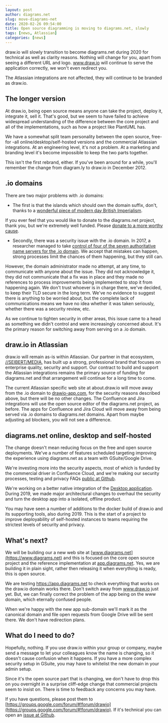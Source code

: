 ```yaml
---
layout: post
author: diagrams.net
slug: move-diagrams-net
date: 2020-02-26 09:54:00
title: Open source diagramming is moving to diagrams.net, slowly
tags: [news, Atlassian]
categories: [news]
---
```


draw.io will slowly transition to become diagrams.net during 2020 for technical as well as clarity reasons. Nothing will change for you, apart from seeing a different URL and logo. www.draw.io will continue to serve the application correctly, we won't even redirect you.

The Atlassian integrations are not affected, they will continue to be branded as draw.io.

## The longer version

At draw.io, being open source means anyone can take the project, deploy it, integrate it, sell it. That's good, but we seem to have failed to achieve widespread understanding of the difference between the core project and all of the implementations, such as how a project like PlantUML has.

We have a somewhat split team personality between the open source, free-for
-all online/desktop/self-hosted versions and the commercial Atlassian integrations. At an engineering level, it's not a problem. At a marketing and branding level it's become impossible to keep the two parts together.

This isn't the first rebrand, either. If you've been around for a while, you'll remember the change from diagram.ly to draw.io in December 2012.

## .io domains

There are two major problems with .io domains:

- The first is that the islands which should own the domain suffix, don't, thanks to a [wonderful piece of modern day British Imperialism](https://gigaom.com/2014/06/30/the-dark-side-of-io-how-the-u-k-is-making-web-domain-profits-from-a-shady-cold-war-land-deal/).

If you ever feel that you would like to donate to the diagrams.net project, thank you, but we're extremely well funded. Please [donate to a more worthy cause](https://www.chagossupport.org.uk/).

- Secondly, there was a security issue with the .io domain. In 2017, a researcher managed to take [control of four of the seven authoritative name servers for the .io domain](https://thehackerblog.com/the-io-error-taking-control-of-all-io-domains-with-a-targeted-registration/). We accept that mistakes can happen, strong processes limit the chances of them happening, but they still can.

However, the domain administrator made no attempt, at any time, to communicate with anyone about the issue. They did not acknowledge it, they did not communicate that a fix was in place and they made no references to process improvements being implemented to stop it from happening again. We don't trust whoever is in charge there, we've decided, to keep their TLD secure in the long term. We've no evidence to suggest there is anything to be worried about, but the complete lack of communications means we have no idea whether it was taken seriously, whether there was a security review, etc.

As we continue to tighten security in other areas, this issue came to a head as something we didn't control and were increasingly concerned about. It's the primary reason for switching away from serving on a .io domain.

## draw.io in Atlassian

draw.io will remain as-is within Atlassian. Our partner in that ecosystem, [//SEIBERT/MEDIA](https://seibert-media.com), has built up a strong, professional brand that focuses on enterprise quality, security and support. Our contract to build and support the Atlassian integrations remains the primary source of funding for diagrams.net and that arrangement will continue for a long time to come.

The current Atlassian specific web site at about.draw.io will move away from the .io domain to [drawio-app.com](https://drawio-app.com), for the security reasons described above, but there will be no other changes. The Confluence and Jira integrations will use the open source editor of the diagrams.net project, as before. The apps for Confluence and Jira Cloud will move away from being served via .io domains to diagrams.net domains. Apart from maybe adjusting ad blockers, you will not see a difference.

## diagrams.net online, desktop and self-hosted

The change doesn't mean reducing focus on the free and open source deployments. We've a number of features scheduled targeting improving the experience using diagrams.net as a team with GSuite/Google Drive.

We're investing more into the security aspects, most of which is funded by the commercial driver in Confluence Cloud, and we're making our security processes, testing and privacy FAQs [public at Github](https://github.com/jgraph/security-privacy-legal).

We're working on a better native integration of the [Desktop application](https://github.com/jgraph/drawio-desktop). During 2019, we made major architectural changes to overhaul the security and turn the desktop app into a isolated, offline product.

You may have seen a number of additions to the docker build of draw.io and its supporting tools, also during 2019. This is the start of a project to improve deployability of self-hosted instances to teams requiring the strictest levels of security and privacy.

## What's next?

We will be building our a new web site at [www.diagrams.net](https://www.diagrams.net) and this is focused on the core open source project and the reference implementation at [app.diagrams.net](https://app.digrams.net). Yes, we are building it in plain sight, rather then releasing it when everything is ready, this is open source.

We are testing https://app.diagrams.net to check everything that works on the draw.io domain works there. Don't switch away from www.draw.io just yet. But, we can finally correct the problem of the app being on the www domain, which eternally confused people.

When we're happy with the new app sub-domain we'll mark it as the canonical domain and file open requests from Google Drive will be sent there. We don't have redirection plans.

## What do I need to do?

Hopefully, nothing. If you use draw.io within your group or company, maybe send a message to let your colleagues know the name is changing, so it doesn't cause confusion when it happens. If you have a more complex security setup in GSuite, you may have to whitelist the new domain in your admin setup.

Since it's the open source part that is changing, we don't have to drop this on you overnight in a surprise cliff-edge change that commercial projects seem to insist on. There is time to feedback any concerns you may have.

If you have questions, please post them to [https://groups.google.com/forum/#!forum/drawio](https://groups.google.com/forum/#!forum/drawio). If it's technical you can open an [issue at Github](https://github.com/jgraph/drawio/issues).
